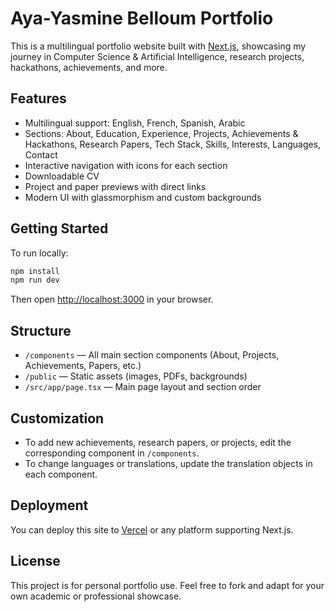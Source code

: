 # Aya-Yasmine Belloum Portfolio

This is a multilingual portfolio website built with [Next.js](https://nextjs.org), showcasing my journey in Computer Science & Artificial Intelligence, research projects, hackathons, achievements, and more.

## Features

- Multilingual support: English, French, Spanish, Arabic
- Sections: About, Education, Experience, Projects, Achievements & Hackathons, Research Papers, Tech Stack, Skills, Interests, Languages, Contact
- Interactive navigation with icons for each section
- Downloadable CV
- Project and paper previews with direct links
- Modern UI with glassmorphism and custom backgrounds

## Getting Started

To run locally:

```bash
npm install
npm run dev
```

Then open [http://localhost:3000](http://localhost:3000) in your browser.

## Structure

- `/components` — All main section components (About, Projects, Achievements, Papers, etc.)
- `/public` — Static assets (images, PDFs, backgrounds)
- `/src/app/page.tsx` — Main page layout and section order

## Customization

- To add new achievements, research papers, or projects, edit the corresponding component in `/components`.
- To change languages or translations, update the translation objects in each component.

## Deployment

You can deploy this site to [Vercel](https://vercel.com/) or any platform supporting Next.js.

## License

This project is for personal portfolio use. Feel free to fork and adapt for your own academic or professional showcase.
